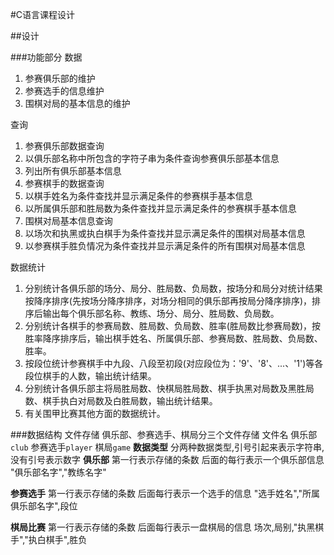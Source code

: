 #C语言课程设计

##设计

###功能部分
数据
1. 参赛俱乐部的维护
2. 参赛选手的信息维护
3. 围棋对局的基本信息的维护

查询
1. 参赛俱乐部数据查询
 1. 以俱乐部名称中所包含的字符子串为条件查询参赛俱乐部基本信息
 2. 列出所有俱乐部基本信息
2. 参赛棋手的数据查询
 1. 以棋手姓名为条件查找并显示满足条件的参赛棋手基本信息
 2. 以所属俱乐部和胜局数为条件查找并显示满足条件的参赛棋手基本信息
3. 围棋对局基本信息查询
 1. 以场次和执黑或执白棋手为条件查找并显示满足条件的围棋对局基本信息
 2. 以参赛棋手胜负情况为条件查找并显示满足条件的所有围棋对局基本信息

数据统计
1. 分别统计各俱乐部的场分、局分、胜局数、负局数，按场分和局分对统计结果按降序排序(先按场分降序排序，对场分相同的俱乐部再按局分降序排序)，排序后输出每个俱乐部名称、教练、场分、局分、胜局数、负局数。
2. 分别统计各棋手的参赛局数、胜局数、负局数、胜率(胜局数比参赛局数)，按胜率降序排序后，输出棋手姓名、所属俱乐部、参赛局数、胜局数、负局数、胜率。
3. 按段位统计参赛棋手中九段、八段至初段(对应段位为：'9'、'8'、...、'1')等各段位棋手的人数，输出统计结果。
4. 分别统计各俱乐部主将局胜局数、快棋局胜局数、棋手执黑对局数及黑胜局数、棋手执白对局数及白胜局数，输出统计结果。
5. 有关围甲比赛其他方面的数据统计。

###数据结构
文件存储
俱乐部、参赛选手、棋局分三个文件存储
文件名
俱乐部`club`
参赛选手`player`
棋局`game`
**数据类型**
分两种数据类型,引号引起来表示字符串,没有引号表示数字
**俱乐部**
第一行表示存储的条数
后面的每行表示一个俱乐部信息
"俱乐部名字","教练名字"

**参赛选手**
第一行表示存储的条数
后面每行表示一个选手的信息
"选手姓名","所属俱乐部名字",段位

**棋局比赛**
第一行表示存储的条数
后面每行表示一盘棋局的信息
场次,局别,"执黑棋手","执白棋手",胜负

